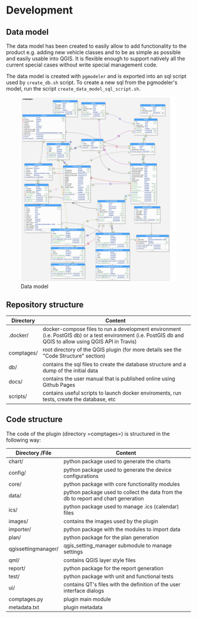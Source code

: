 # Development
## Data model
The data model has been created to easily allow to add functionality to the product
e.g. adding new vehicle classes and to be as simple as possible and easily
usable into QGIS. It is flexible enough to support natively all the current
special cases without write special management code.

The data model is created with `pgmodeler` and is exported into an sql script
used by `create_db.sh` script. To create a new sql from the pgmodeler's model,
run the script `create_data_model_sql_script.sh`.

<figure>
  <img src="../assets/data_model.png" width="800" />
  <figcaption>Data model</figcaption>
</figure>

## Repository structure
   | Directory  | Content                                                                                                                                                    |
   |------------|------------------------------------------------------------------------------------------------------------------------------------------------------------|
   | .docker/   | docker-compose files to run a development environment (i.e. PostGIS db) or a test environment (i.e. PostGIS db and QGIS to allow using QGIS API in Travis) |
   | comptages/ | root directory of the QGIS plugin (for more details see the "Code Structure" section)                                                                      |
   | db/        | contains the sql files to create the database structure and a dump of the initial data                                                                     |
   | docs/      | contains the user manual that is published online using Github Pages                                                                                       |
   | scripts/   | contains useful scripts to launch docker enviroments, run tests, create the database, etc                                                                  |

## Code structure

The code of the plugin (directory =comptages=) is structured in the following way:

   | Directory /File     | Content                                                                            |
   |---------------------|------------------------------------------------------------------------------------|
   | chart/              | python package used to generate the charts                                         |
   | config/             | python package used to generate the device configurations                          |
   | core/               | python package with core functionality modules                                     |
   | data/               | python package used to collect the data from the db to report and chart generation |
   | ics/                | python package used to manage .ics (calendar) files                                |
   | images/             | contains the images used by the plugin                                             |
   | importer/           | python package with the modules to import data                                     |
   | plan/               | python package for the plan generation                                             |
   | qgissettingmanager/ | qgis_setting_manager submodule to manage settings                                  |
   | qml/                | contains QGIS layer style files                                                    |
   | report/             | python package for the report generation                                           |
   | test/               | python package with unit and functional tests                                      |
   | ui/                 | contains QT's files with the definition of the user interface dialogs              |
   | comptages.py        | plugin main module                                                                 |
   | metadata.txt        | plugin metadata                                                                    |
